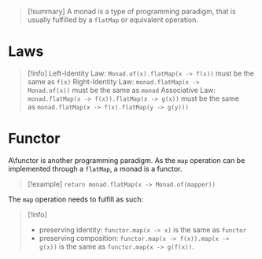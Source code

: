 > [!summary] A monad is a type of programming paradigm, that is usually fulfilled by a `flatMap` or equivalent operation.

# Laws

> [!info] 
> Left-Identity Law: `Monad.of(x).flatMap(x -> f(x))` must be the same as `f(x)`
> Right-Identity Law: `monad.flatMap(x -> Monad.of(x))` must be the same as `monad`
> Associative Law: `monad.flatMap(x -> f(x)).flatMap(x -> g(x))` must be the same as `monad.flatMap(x -> f(x).flatMap(y -> g(y)))`

# Functor

A\functor is another programming paradigm. As the `map` operation can be implemented through a `flatMap`, a monad is a functor.

> [!example] `return monad.flatMap(x -> Monad.of(mapper))`

The `map` operation needs to fulfill as such:
> [!info]
> - preserving identity: `functor.map(x -> x)` is the same as `functor`
> - preserving composition: `functor.map(x -> f(x)).map(x -> g(x))` is the same as `functor.map(x -> g(f(x))`.



